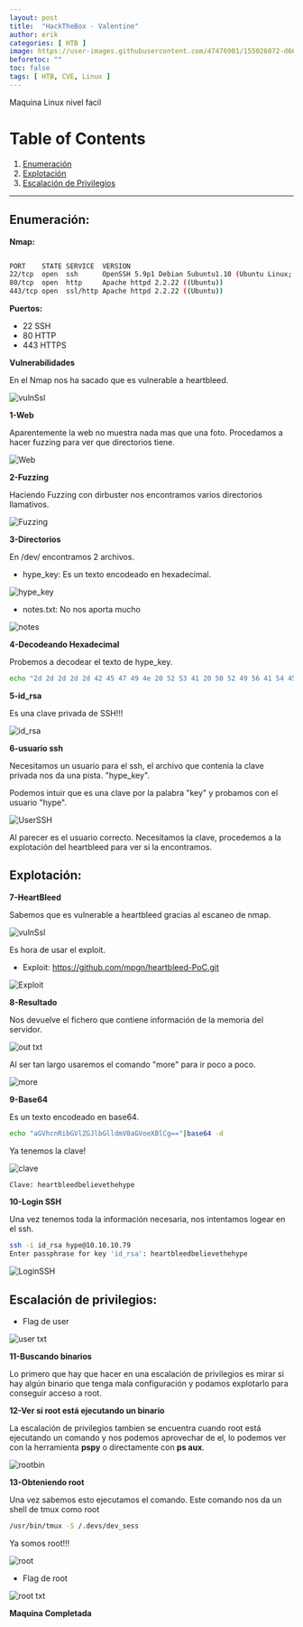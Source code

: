 ```yaml
---
layout: post
title:  "HackTheBox - Valentine"
author: erik
categories: [ HTB ]
image: https://user-images.githubusercontent.com/47476901/155026072-d665160b-004d-4deb-b07b-901b1e6b1c7e.png
beforetoc: ""
toc: false
tags: [ HTB, CVE, Linux ]
---
```

Maquina Linux nivel facil

# Table of Contents
1. [Enumeración](#enumeracion)
2. [Explotación](#explotacion)
3. [Escalación de Privilegios](#escalacion)

---

## Enumeración: <a name="enumeracion"></a>

**Nmap:**

```bash

PORT    STATE SERVICE  VERSION
22/tcp  open  ssh      OpenSSH 5.9p1 Debian 5ubuntu1.10 (Ubuntu Linux; protocol 2.0)
80/tcp  open  http     Apache httpd 2.2.22 ((Ubuntu))
443/tcp open  ssl/http Apache httpd 2.2.22 ((Ubuntu))
```

**Puertos:**
- 22 SSH
- 80 HTTP
- 443 HTTPS

**Vulnerabilidades**

En el Nmap nos ha sacado que es vulnerable a heartbleed.

![vulnSsl](https://user-images.githubusercontent.com/47476901/123179868-27975c00-d482-11eb-99cb-36af747180fe.png)

**1-Web**

Aparentemente la web no muestra nada mas que una foto.
Procedamos a hacer fuzzing para ver que directorios tiene.

![Web](https://user-images.githubusercontent.com/47476901/123179884-2cf4a680-d482-11eb-8689-384f5dff1a7d.png)

**2-Fuzzing**

Haciendo Fuzzing con dirbuster nos encontramos varios directorios llamativos.

![Fuzzing](https://user-images.githubusercontent.com/47476901/123179906-32ea8780-d482-11eb-9db1-bbaecd3a9550.png)

**3-Directorios**

En /dev/ encontramos 2 archivos.
- hype_key: Es un texto encodeado en hexadecimal.

![hype_key](https://user-images.githubusercontent.com/47476901/123179910-367e0e80-d482-11eb-986b-bbe698119fcc.png)
- notes.txt: No nos aporta mucho

![notes](https://user-images.githubusercontent.com/47476901/123179917-38e06880-d482-11eb-9f1b-e3ed46b2ed64.png)

**4-Decodeando Hexadecimal**

Probemos a decodear el texto de hype_key.
```bash
echo "2d 2d 2d 2d 2d 42 45 47 49 4e 20 52 53 41 20 50 52 49 56 41 54 45 20 4b 45 59 2d 2d 2d 2d 2d 0d 0a 50 72 6f 63 2d 54 79 70 65 3a 20 34 2c 45 4e 43 52 59 50 54 45 44 0d 0a 44 45 4b 2d 49 6e 66 6f 3a 20 41 45 53 2d 31 32 38 2d 43 42 43 2c 41 45 42 38 38 43 31 34 30 46 36 39 42 46 32 30 37 34 37 38 38 44 45 32 34 41 45 34 38 44 34 36 0d 0a 0d 0a 44 62 50 72 4f 37 38 6b 65 67 4e 75 6b 31 44 41 71 6c 41 4e 35 6a 62 6a 58 76 30 50 50 73 6f 67 33 6a 64 62 4d 46 53 38 69 45 39 70 33 55 4f 4c 30 6c 46 30 78 66 37 50 7a 6d 72 6b 44 61 38 52 0d 0a 35 79 2f 62 34 36 2b 39 6e 45 70 43 4d 66 54 50 68 4e 75 4a 52 63 57 32 55 32 67 4a 63 4f 46 48 2b 39 52 4a 44 42 43 35 55 4a 4d 55 53 31 2f 67 6a 42 2f 37 2f 4d 79 30 30 4d 77 78 2b 61 49 36 0d 0a 30 45 49 30 53 62 4f 59 55 41 56 31 57 34 45 56 37 6d 39 36 51 73 5a 6a 72 77 4a 76 6e 6a 56 61 66 6d 36 56 73 4b 61 54 50 42 48 70 75 67 63 41 53 76 4d 71 7a 37 36 57 36 61 62 52 5a 65 58 69 0d 0a 45 62 77 36 36 68 6a 46 6d 41 75 34 41 7a 71 63 4d 2f 6b 69 67 4e 52 46 50 59 75 4e 69 58 72 58 73 31 77 2f 64 65 4c 43 71 43 4a 2b 45 61 31 54 38 7a 6c 61 73 36 66 63 6d 68 4d 38 41 2b 38 50 0d 0a 4f 58 42 4b 4e 65 36 6c 31 37 68 4b 61 54 36 77 46 6e 70 35 65 58 4f 61 55 49 48 76 48 6e 76 4f 36 53 63 48 56 57 52 72 5a 37 30 66 63 70 63 70 69 6d 4c 31 77 31 33 54 67 64 64 32 41 69 47 64 0d 0a 70 48 4c 4a 70 59 55 49 49 35 50 75 4f 36 78 2b 4c 53 38 6e 31 72 2f 47 57 4d 71 53 4f 45 69 6d 4e 52 44 31 6a 2f 35 39 2f 34 75 33 52 4f 72 54 43 4b 65 6f 39 44 73 54 52 71 73 32 6b 31 53 48 0d 0a 51 64 57 77 46 77 61 58 62 59 79 54 31 75 78 41 4d 53 6c 35 48 71 39 4f 44 35 48 4a 38 47 30 52 36 4a 49 35 52 76 43 4e 55 51 6a 77 78 30 46 49 54 6a 6a 4d 6a 6e 4c 49 70 78 6a 76 66 71 2b 45 0d 0a 70 30 67 44 30 55 63 79 6c 4b 6d 36 72 43 5a 71 61 63 77 6e 53 64 64 48 57 38 57 33 4c 78 4a 6d 43 78 64 78 57 35 6c 74 35 64 50 6a 41 6b 42 59 52 55 6e 6c 39 31 45 53 43 69 44 34 5a 2b 75 43 0d 0a 4f 6c 36 6a 4c 46 44 32 6b 61 4f 4c 66 75 79 65 65 30 66 59 43 62 37 47 54 71 4f 65 37 45 6d 4d 42 33 66 47 49 77 53 64 57 38 4f 43 38 4e 57 54 6b 77 70 6a 63 30 45 4c 62 6c 55 61 36 75 6c 4f 0d 0a 74 39 67 72 53 6f 73 52 54 43 73 5a 64 31 34 4f 50 74 73 34 62 4c 73 70 4b 78 4d 4d 4f 73 67 6e 4b 6c 6f 58 76 6e 6c 50 4f 53 77 53 70 57 79 39 57 70 36 79 38 58 58 38 2b 46 34 30 72 78 6c 35 0d 0a 58 71 68 44 55 42 68 79 6b 31 43 33 59 50 4f 69 44 75 50 4f 6e 4d 58 61 49 70 65 31 64 67 62 30 4e 64 44 31 4d 39 5a 51 53 4e 55 4c 77 31 44 48 43 47 50 50 34 4a 53 53 78 58 37 42 57 64 44 4b 0d 0a 61 41 6e 57 4a 76 46 67 6c 41 34 6f 46 42 42 56 41 38 75 41 50 4d 66 56 32 58 46 51 6e 6a 77 55 54 35 62 50 4c 43 36 35 74 46 73 74 6f 52 74 54 5a 31 75 53 72 75 61 69 32 37 6b 78 54 6e 4c 51 0d 0a 2b 77 51 38 37 6c 4d 61 64 64 73 31 47 51 4e 65 47 73 4b 53 66 38 52 2f 72 73 52 4b 65 65 4b 63 69 6c 44 65 50 43 6a 65 61 4c 71 74 71 78 6e 68 4e 6f 46 74 67 30 4d 78 74 36 72 32 67 62 31 45 0d 0a 41 6c 6f 51 36 6a 67 35 54 62 6a 35 4a 37 71 75 59 58 5a 50 79 6c 42 6c 6a 4e 70 39 47 56 70 69 6e 50 63 33 4b 70 48 74 74 76 67 62 70 74 66 69 57 45 45 73 5a 59 6e 35 79 5a 50 68 55 72 39 51 0d 0a 72 30 38 70 6b 4f 78 41 72 58 45 32 64 6a 37 65 58 2b 62 71 36 35 36 33 35 4f 4a 36 54 71 48 62 41 6c 54 51 31 52 73 39 50 75 6c 72 53 37 4b 34 53 4c 58 37 6e 59 38 39 2f 52 5a 35 6f 53 51 65 0d 0a 32 56 57 52 79 54 5a 31 46 66 6e 67 4a 53 73 76 39 2b 4d 66 76 7a 33 34 31 6c 62 7a 4f 49 57 6d 6b 37 57 66 45 63 57 63 48 63 31 36 6e 39 56 30 49 62 53 4e 41 4c 6e 6a 54 68 76 45 63 50 6b 79 0d 0a 65 31 42 73 66 53 62 73 66 39 46 67 75 55 5a 6b 67 48 41 6e 6e 66 52 4b 6b 47 56 47 31 4f 56 79 75 77 63 2f 4c 56 6a 6d 62 68 5a 7a 4b 77 4c 68 61 5a 52 4e 64 38 48 45 4d 38 36 66 4e 6f 6a 50 0d 0a 30 39 6e 56 6a 54 61 59 74 57 55 58 6b 30 53 69 31 57 30 32 77 62 75 31 4e 7a 4c 2b 31 54 67 39 49 70 4e 79 49 53 46 43 46 59 6a 53 71 69 79 47 2b 57 55 37 49 77 4b 33 59 55 35 6b 70 33 43 43 0d 0a 64 59 53 63 7a 36 33 51 32 70 51 61 66 78 66 53 62 75 76 34 43 4d 6e 4e 70 64 69 72 56 4b 45 6f 35 6e 52 52 66 4b 2f 69 61 4c 33 58 31 52 33 44 78 56 38 65 53 59 46 4b 46 4c 36 70 71 70 75 58 0d 0a 63 59 35 59 5a 4a 47 41 70 2b 4a 78 73 6e 49 51 39 43 46 79 78 49 74 39 32 66 72 58 7a 6e 73 6a 68 6c 59 61 38 73 76 62 56 4e 4e 66 6b 2f 39 66 79 58 36 6f 70 32 34 72 4c 32 44 79 45 53 70 59 0d 0a 70 6e 73 75 6b 42 43 46 42 6b 5a 48 57 4e 4e 79 65 4e 37 62 35 47 68 54 56 43 6f 64 48 68 7a 48 56 46 65 68 54 75 42 72 70 2b 56 75 50 71 61 71 44 76 4d 43 56 65 31 44 5a 43 62 34 4d 6a 41 6a 0d 0a 4d 73 6c 66 2b 39 78 4b 2b 54 58 45 4c 33 69 63 6d 49 4f 42 52 64 50 79 77 36 65 2f 4a 6c 51 6c 56 52 6c 6d 53 68 46 70 49 38 65 62 2f 38 56 73 54 79 4a 53 65 2b 62 38 35 33 7a 75 56 32 71 4c 0d 0a 73 75 4c 61 42 4d 78 59 4b 6d 33 2b 7a 45 44 49 44 76 65 4b 50 4e 61 61 57 5a 67 45 63 71 78 79 6c 43 43 2f 77 55 79 55 58 6c 4d 4a 35 30 4e 77 36 4a 4e 56 4d 4d 38 4c 65 43 69 69 33 4f 45 57 0d 0a 6c 30 6c 6e 39 4c 31 62 2f 4e 58 70 48 6a 47 61 38 57 48 48 54 6a 6f 49 69 6c 42 35 71 4e 55 79 79 77 53 65 54 42 46 32 61 77 52 6c 58 48 39 42 72 6b 5a 47 34 46 63 34 67 64 6d 57 2f 49 7a 54 0d 0a 52 55 67 5a 6b 62 4d 51 5a 4e 49 49 66 7a 6a 31 51 75 69 6c 52 56 42 6d 2f 46 37 36 59 2f 59 4d 72 6d 6e 4d 39 6b 2f 31 78 53 47 49 73 6b 77 43 55 51 2b 39 35 43 47 48 4a 45 38 4d 6b 68 44 33 0d 0a 2d 2d 2d 2d 2d 45 4e 44 20 52 53 41 20 50 52 49 56 41 54 45 20 4b 45 59 2d 2d 2d 2d 2d"|xxd -p -r > decode.txt
```

**5-id_rsa**

Es una clave privada de SSH!!!

![id_rsa](https://user-images.githubusercontent.com/47476901/123179926-3e3db300-d482-11eb-8a1f-7978d9d38874.png)

**6-usuario ssh**

Necesitamos un usuario para el ssh, el archivo que contenia la clave privada nos da una pista. "hype_key".

Podemos intuir que es una clave por la palabra "key" y probamos con el usuario "hype".

![UserSSH](https://user-images.githubusercontent.com/47476901/123180015-63cabc80-d482-11eb-83bb-c189036875e4.png)

Al parecer es el usuario correcto. Necesitamos la clave, procedemos a la explotación del heartbleed para ver si la encontramos.

## Explotación: <a name="explotacion"></a>

**7-HeartBleed**

Sabemos que es vulnerable a heartbleed gracias al escaneo de nmap.

![vulnSsl](https://user-images.githubusercontent.com/47476901/123180027-66c5ad00-d482-11eb-9abd-7b193eb3c3d2.png)

Es hora de usar el exploit.

- Exploit: <a href="https://github.com/mpgn/heartbleed-PoC.git" target="_blank">https://github.com/mpgn/heartbleed-PoC.git</a>

![Exploit](https://user-images.githubusercontent.com/47476901/123180040-6af1ca80-d482-11eb-90d8-e62488360798.png)

**8-Resultado**

Nos devuelve el fichero que contiene información de la memoria del servidor.

![out txt](https://user-images.githubusercontent.com/47476901/123180051-70e7ab80-d482-11eb-8c38-fe4aaaaf5c7a.png)

Al ser tan largo usaremos el comando "more" para ir poco a poco.

![more](https://user-images.githubusercontent.com/47476901/123180073-77762300-d482-11eb-8059-c492ef4796a0.png)

**9-Base64**

Es un texto encodeado en base64.

```bash
echo "aGVhcnRibGVlZGJlbGlldmV0aGVoeXBlCg=="|base64 -d
```

Ya tenemos la clave!

![clave](https://user-images.githubusercontent.com/47476901/123180085-7ba24080-d482-11eb-9bf4-257b71d7c53d.png)
```bash
Clave: heartbleedbelievethehype
```

**10-Login SSH**

Una vez tenemos toda la información necesaria, nos intentamos logear en el ssh.

```bash
ssh -i id_rsa hype@10.10.10.79
Enter passphrase for key 'id_rsa': heartbleedbelievethehype
```
![LoginSSH](https://user-images.githubusercontent.com/47476901/123180090-7f35c780-d482-11eb-9171-7fff5c702cf2.png)

## Escalación de privilegios: <a name="escalacion"></a>

- Flag de user

![user txt](https://user-images.githubusercontent.com/47476901/123180093-8230b800-d482-11eb-895b-410b5b7add84.png)

**11-Buscando binarios**

Lo primero que hay que hacer en una escalación de privilegios es mirar si hay algún binario que tenga mala configuración y podamos explotarlo para conseguir acceso a root.

**12-Ver si root está ejecutando un binario**

La escalación de privilegios tambien se encuentra cuando root está ejecutando un comando y nos podemos aprovechar de el, lo podemos ver con la herramienta **pspy** o directamente con **ps aux**.

![rootbin](https://user-images.githubusercontent.com/47476901/123180100-852ba880-d482-11eb-87c5-b23a6e8da610.png)

**13-Obteniendo root**

Una vez sabemos esto ejecutamos el comando.
Este comando nos da un shell de tmux como root

```bash
/usr/bin/tmux -S /.devs/dev_sess
```
Ya somos root!!!

![root](https://user-images.githubusercontent.com/47476901/123180110-88269900-d482-11eb-88b8-7073e5cbe806.png)

- Flag de root

![root txt](https://user-images.githubusercontent.com/47476901/123180114-8bba2000-d482-11eb-975b-a339f2fea69d.png)

**Maquina Completada**
